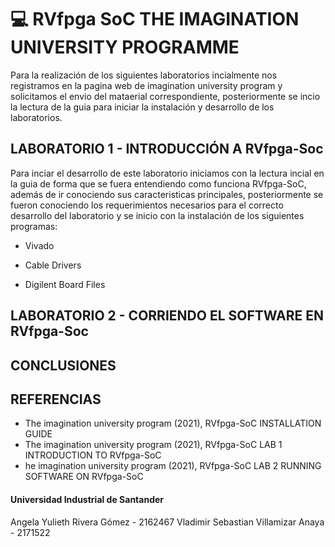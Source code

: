 💻 RVfpga SoC THE IMAGINATION UNIVERSITY PROGRAMME 
=======================
Para la realización de los siguientes laboratorios incialmente nos registramos en la pagina web de imagination university program y solicitamos el envio del mataerial correspondiente, posteriormente se incio la lectura de la guia para iniciar la instalación y desarrollo de los laboratorios.

## LABORATORIO 1 - INTRODUCCIÓN A RVfpga-Soc
Para inciar el desarrollo de este laboratorio iniciamos con la lectura incial en la guia de forma que se fuera entendiendo como funciona RVfpga-SoC, además de ir conociendo sus caracteristicas principales, posteriormente se fueron conociendo los requerimientos necesarios para el correcto desarrollo del laboratorio y se inicio con la instalación de los siguientes programas:

 *  Vivado 


 *  Cable Drivers
 
 *  Digilent Board Files







## LABORATORIO 2 - CORRIENDO EL SOFTWARE EN RVfpga-Soc


## CONCLUSIONES 

## REFERENCIAS 
* The imagination university program (2021), RVfpga-SoC INSTALLATION GUIDE
* The imagination university program (2021), RVfpga-SoC LAB 1 INTRODUCTION TO RVfpga-SoC
* he imagination university program (2021), RVfpga-SoC LAB 2 RUNNING SOFTWARE ON RVfpga-SoC
#### Universidad Industrial de Santander 
Angela Yulieth Rivera Gómez - 2162467
Vladimir Sebastian Villamizar Anaya - 2171522
